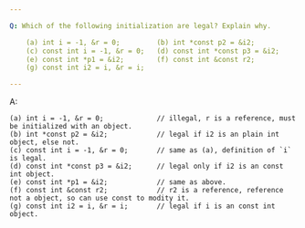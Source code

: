 ```yaml
---

Q: Which of the following initialization are legal? Explain why.

    (a) int i = -1, &r = 0;         (b) int *const p2 = &i2;
    (c) const int i = -1, &r = 0;   (d) const int *const p3 = &i2;
    (e) const int *p1 = &i2;        (f) const int &const r2;
    (g) const int i2 = i, &r = i;

---
```


A: 

    (a) int i = -1, &r = 0;             // illegal, r is a reference, must be initialized with an object.
    (b) int *const p2 = &i2;            // legal if i2 is an plain int object, else not.
    (c) const int i = -1, &r = 0;       // same as (a), definition of `i` is legal.
    (d) const int *const p3 = &i2;      // legal only if i2 is an const int object.
    (e) const int *p1 = &i2;            // same as above.
    (f) const int &const r2;            // r2 is a reference, reference not a object, so can use const to modity it.
    (g) const int i2 = i, &r = i;       // legal if i is an const int object.